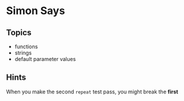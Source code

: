 # Simon Says

## Topics

* functions
* strings
* default parameter values

## Hints

When you make the second `repeat` test pass, you might break the **first**
